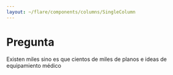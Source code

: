```yaml
---
layout: ~/flare/components/columns/SingleColumn
---
```


# Pregunta

Existen miles sino es que cientos de miles de planos e ideas de equipamiento
 médico

